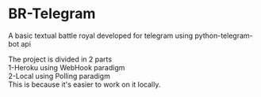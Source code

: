 # BR-Telegram
A basic textual battle royal developed for telegram using python-telegram-bot api

The project is divided in 2 parts
<br> 1-Heroku using WebHook paradigm
<br>2-Local using Polling paradigm <br>
This is because it's easier to work on it locally.


